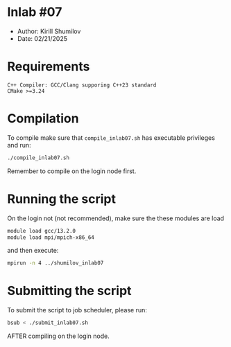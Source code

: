 # Inlab #07
- Author: Kirill Shumilov
- Date: 02/21/2025

# Requirements
```requirements
C++ Compiler: GCC/Clang supporing C++23 standard
CMake >=3.24
```

# Compilation
To compile make sure that `compile_inlab07.sh` has executable privileges and run:
```bash
./compile_inlab07.sh
```
Remember to compile on the login node first.

# Running the script
On the login not (not recommended), make sure the these modules are load
```bash
module load gcc/13.2.0
module load mpi/mpich-x86_64
```
and then execute:
```bash
mpirun -n 4 ../shumilov_inlab07
```

# Submitting the script
To submit the script to job scheduler, please run:
```bash
bsub < ./submit_inlab07.sh
```
AFTER compiling on the login node.

